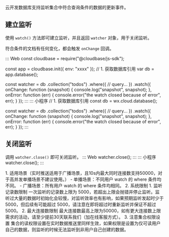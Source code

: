 云开发数据库支持监听集合中符合查询条件的数据的更新事件。

## 建立监听

使用 `watch()` 方法即可建立监听，并且返回 `watcher` 对象，用于关闭监听。

符合条件的文档有任何变化，都会触发 `onChange` 回调。

<dx-codeblock>
:::  Web
const cloudbase = require("@cloudbase/js-sdk");

const app = cloudbase.init({
  env: "xxxx"
});
// 1. 获取数据库引用
var db = app.database();

const watcher = db
  .collection("todos")
  .where({
    // query...
  })
  .watch({
    onChange: function (snapshot) {
      console.log("snapshot", snapshot);
    },
    onError: function (err) {
      console.error("the watch closed because of error", err);
    }
  });
:::
:::  小程序
// 1. 获取数据库引用
const db = wx.cloud.database();

const watcher = db
  .collection("todos")
  .where({
    // query...
  })
  .watch({
    onChange: function (snapshot) {
      console.log("snapshot", snapshot);
    },
    onError: function (err) {
      console.error("the watch closed because of error", err);
    }
  });
:::
</dx-codeblock>

## 关闭监听

调用 `watcher.close()` 即可关闭监听。
<dx-codeblock>
:::  Web
watcher.close();
:::
:::  小程序
watcher.close();
:::
</dx-codeblock>


<dx-alert infotype="explain" title="">
1. 适用场景（实时推送适用于广播场景，且10s内最大同时连接数支持50000，对于高并发单播场景不建议使用。）
   - 单播场景：不同用户 watch 的 where 条件均不同。
   - 广播场景：所有用户 watch 的 where 条件均相同。
2. 系统限制
   1. 监听记录数限制
一次监听的记录数上限为 5000，若超出上限会抛错并停止监听。监听过大量的数据时初始化会较慢，对监听效率也有影响，如果预期监听发起时少于 5000，但后续有可能超过 5000，请注意在即将超过时重新监听并保证不超过 5000。
   2. 最大连接数限制
最大连接数最高上限为50000，如有更大连接数上限需求的活动，请至少提前30天联系我们（加在线客服方式）。
    3. 注意集合权限设置
集合的读权限设置在实时数据推送里同样生效，如果权限是设置为仅可读用户自己的数据，则监听的时候无法监听到非用户自己创建的数据。
</dx-alert>


